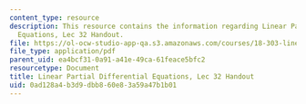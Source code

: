 ```yaml
---
content_type: resource
description: This resource contains the information regarding Linear Partial Differential
  Equations, Lec 32 Handout.
file: https://ol-ocw-studio-app-qa.s3.amazonaws.com/courses/18-303-linear-partial-differential-equations-analysis-and-numerics-fall-2014/0ad128a4b3d9dbb860e83a59a47b1b01_MIT18_303F14_pml.pdf
file_type: application/pdf
parent_uid: ea4bcf31-0a91-a41e-49ca-61feace5bfc2
resourcetype: Document
title: Linear Partial Differential Equations, Lec 32 Handout
uid: 0ad128a4-b3d9-dbb8-60e8-3a59a47b1b01
---
```

